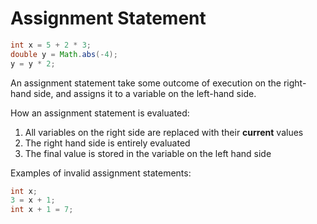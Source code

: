# Assignment Statement

```java
int x = 5 + 2 * 3;
double y = Math.abs(-4);
y = y * 2;
```

An assignment statement take some outcome of execution on the right-hand side, and assigns it to a variable on the left-hand side. 

How an assignment statement is evaluated:
1. All variables on the right side are replaced with their **current** values
2. The right hand side is entirely evaluated
3. The final value is stored in the variable on the left hand side

Examples of invalid assignment statements:

```java
int x;
3 = x + 1;
int x + 1 = 7;
```